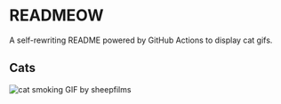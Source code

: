 # READMEOW

A self-rewriting README powered by GitHub Actions to display cat gifs.

## Cats

![cat smoking GIF by sheepfilms](https://media2.giphy.com/media/l0ExdMHUDKteztyfe/200.gif?cid=9acd02da1ylqwm4plm2k0hgmkrpkwu2xcozoxc6yjlliafbt&ep=v1_gifs_search&rid=200.gif&ct=g)
